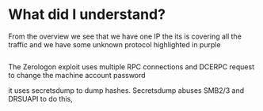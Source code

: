 # What did I understand?

From the overview we see that we have one IP the its is covering all the traffic and we have some unknown protocol highlighted in purple

&#x20;&#x20;

<figure><img src="https://camo.githubusercontent.com/5cc1c026b50a38e837fe7688109d082a6c8ec1e2e7ce8fce4960dd05529fda2c/68747470733a2f2f692e696d6775722e636f6d2f6471394d454e6b2e706e67" alt=""><figcaption></figcaption></figure>

The Zerologon exploit uses multiple RPC connections and DCERPC request to change the machine account password

it uses secretsdump to dump hashes. Secretsdump abuses SMB2/3 and DRSUAPI to do this,

<figure><img src="https://assets.tryhackme.com/additional/wireshark101/51.png" alt=""><figcaption></figcaption></figure>
